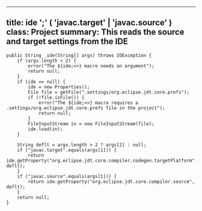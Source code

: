 ___
title: 	ide ';' ( 'javac.target' | 'javac.source' )
class: 	Project
summary: This reads the source and target settings from the IDE
----


	public String _ide(String[] args) throws IOException {
		if (args.length < 2) {
			error("The ${ide;<>} macro needs an argument");
			return null;
		}
		if (ide == null) {
			ide = new Properties();
			File file = getFile(".settings/org.eclipse.jdt.core.prefs");
			if (!file.isFile()) {
				error("The ${ide;<>} macro requires a .settings/org.eclipse.jdt.core.prefs file in the project");
				return null;
			}
			FileInputStream in = new FileInputStream(file);
			ide.load(in);
		}
		
		String deflt = args.length > 2 ? args[2] : null;
		if ("javac.target".equals(args[1])) {
			return ide.getProperty("org.eclipse.jdt.core.compiler.codegen.targetPlatform", deflt);
		}
		if ("javac.source".equals(args[1])) {
			return ide.getProperty("org.eclipse.jdt.core.compiler.source", deflt);
		}
		return null;
	}
